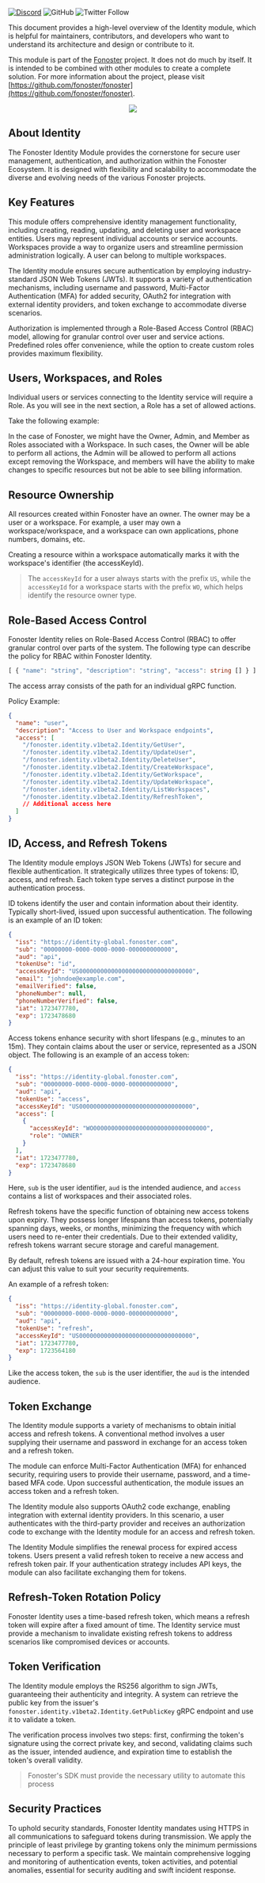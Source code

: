 [![Discord](https://img.shields.io/discord/1016419835455996076?color=5865F2&label=Discord&logo=discord&logoColor=white)](https://discord.gg/4QWgSz4hTC) ![GitHub](https://img.shields.io/github/license/fonoster/fonoster?color=%2347b96d) ![Twitter Follow](https://img.shields.io/twitter/follow/fonoster?style=social)

This document provides a high-level overview of the Identity module, which is helpful for maintainers, contributors, and developers who want to understand its architecture and design or contribute to it.

This module is part of the [Fonoster](https://fonoster.com) project. It does not do much by itself. It is intended to be combined with other modules to create a complete solution. For more information about the project, please visit [https://github.com/fonoster/fonoster](https://github.com/fonoster/fonoster).

<div align="center">
  <p align="center">
    <img src="https://raw.githubusercontent.com/fonoster/fonoster/0.6/assets/identity.png" />
  </p>
</div>

## About Identity

The Fonoster Identity Module provides the cornerstone for secure user management, authentication, and authorization within the Fonoster Ecosystem. It is designed with flexibility and scalability to accommodate the diverse and evolving needs of the various Fonoster projects.

## Key Features

This module offers comprehensive identity management functionality, including creating, reading, updating, and deleting user and workspace entities. Users may represent individual accounts or service accounts. Workspaces provide a way to organize users and streamline permission administration logically. A user can belong to multiple workspaces.

The Identity module ensures secure authentication by employing industry-standard JSON Web Tokens (JWTs). It supports a variety of authentication mechanisms, including username and password, Multi-Factor Authentication (MFA) for added security, OAuth2 for integration with external identity providers, and token exchange to accommodate diverse scenarios.

Authorization is implemented through a Role-Based Access Control (RBAC) model, allowing for granular control over user and service actions. Predefined roles offer convenience, while the option to create custom roles provides maximum flexibility.

## Users, Workspaces, and Roles

Individual users or services connecting to the Identity service will require a Role. As you will see in the next section, a Role has a set of allowed actions.

Take the following example:

In the case of Fonoster, we might have the Owner, Admin, and Member as Roles associated with a Workspace. In such cases, the Owner will be able to perform all actions, the Admin will be allowed to perform all actions except removing the Workspace, and members will have the ability to make changes to specific resources but not be able to see billing information.

## Resource Ownership

All resources created within Fonoster have an owner. The owner may be a user or a workspace. For example, a user may own a workspace/workspace, and a workspace can own applications, phone numbers, domains, etc.

Creating a resource within a workspace automatically marks it with the workspace's identifier (the accessKeyId). 

> The `accessKeyId` for a user always starts with the prefix `US`, while the `accessKeyId` for a workspace starts with the prefix `WO`, which helps identify the resource owner type.

## Role-Based Access Control 

Fonoster Identity relies on Role-Based Access Control (RBAC) to offer granular control over parts of the system. The following type can describe the policy for RBAC within Fonoster Identity.

```typescript
[ { "name": "string", "description": "string", "access": string [] } ]
```

The access array consists of the path for an individual gRPC function.

Policy Example:

```json
{
  "name": "user",
  "description": "Access to User and Workspace endpoints",
  "access": [
    "/fonoster.identity.v1beta2.Identity/GetUser",
    "/fonoster.identity.v1beta2.Identity/UpdateUser",
    "/fonoster.identity.v1beta2.Identity/DeleteUser",
    "/fonoster.identity.v1beta2.Identity/CreateWorkspace",
    "/fonoster.identity.v1beta2.Identity/GetWorkspace",
    "/fonoster.identity.v1beta2.Identity/UpdateWorkspace",
    "/fonoster.identity.v1beta2.Identity/ListWorkspaces",
    "/fonoster.identity.v1beta2.Identity/RefreshToken",
    // Additional access here
  ]
}
```

## ID, Access, and Refresh Tokens

The Identity module employs JSON Web Tokens (JWTs) for secure and flexible authentication. It strategically utilizes three types of tokens: ID, access, and refresh. Each token type serves a distinct purpose in the authentication process.

ID tokens identify the user and contain information about their identity. Typically short-lived, issued upon successful authentication. The following is an example of an ID token:

```json
{
  "iss": "https://identity-global.fonoster.com",
  "sub": "00000000-0000-0000-0000-000000000000",
  "aud": "api",
  "tokenUse": "id",
  "accessKeyId": "US00000000000000000000000000000000",
  "email": "johndoe@example.com",
  "emailVerified": false,
  "phoneNumber": null,
  "phoneNumberVerified": false,
  "iat": 1723477780,
  "exp": 1723478680
}

```

Access tokens enhance security with short lifespans (e.g., minutes to an 15m). They contain claims about the user or service, represented as a JSON object. The following is an example of an access token:

```json
{
  "iss": "https://identity-global.fonoster.com",
  "sub": "00000000-0000-0000-0000-000000000000",
  "aud": "api",
  "tokenUse": "access",
  "accessKeyId": "US00000000000000000000000000000000",
  "access": [
    {
      "accessKeyId": "WO00000000000000000000000000000000",
      "role": "OWNER"
    }
  ],
  "iat": 1723477780,
  "exp": 1723478680
}
```

Here, `sub` is the user identifier, `aud` is the intended audience, and `access` contains a list of workspaces and their associated roles.

Refresh tokens have the specific function of obtaining new access tokens upon expiry. They possess longer lifespans than access tokens, potentially spanning days, weeks, or months, minimizing the frequency with which users need to re-enter their credentials. Due to their extended validity, refresh tokens warrant secure storage and careful management.

By default, refresh tokens are issued with a 24-hour expiration time. You can adjust this value to suit your security requirements.

An example of a refresh token:

```json
{
  "iss": "https://identity-global.fonoster.com",
  "sub": "00000000-0000-0000-0000-000000000000",
  "aud": "api",
  "tokenUse": "refresh",
  "accessKeyId": "US00000000000000000000000000000000",
  "iat": 1723477780,
  "exp": 1723564180
}
```

Like the access token, the `sub` is the user identifier, the `aud` is the intended audience.

## Token Exchange

The Identity module supports a variety of mechanisms to obtain initial access and refresh tokens. A conventional method involves a user supplying their username and password in exchange for an access token and a refresh token. 

The module can enforce Multi-Factor Authentication (MFA) for enhanced security, requiring users to provide their username, password, and a time-based MFA code. Upon successful authentication, the module issues an access token and a refresh token.

The Identity module also supports OAuth2 code exchange, enabling integration with external identity providers. In this scenario, a user authenticates with the third-party provider and receives an authorization code to exchange with the Identity module for an access and refresh token.

The Identity Module simplifies the renewal process for expired access tokens. Users present a valid refresh token to receive a new access and refresh token pair. If your authentication strategy includes API keys, the module can also facilitate exchanging them for tokens.

## Refresh-Token Rotation Policy

Fonoster Identity uses a time-based refresh token, which means a refresh token will expire after a fixed amount of time. The Identity service must provide a mechanism to invalidate existing refresh tokens to address scenarios like compromised devices or accounts.

## Token Verification

The Identity module employs the RS256 algorithm to sign JWTs, guaranteeing their authenticity and integrity. A system can retrieve the public key from the issuer's `fonoster.identity.v1beta2.Identity.GetPublicKey` gRPC endpoint and use it to validate a token.

The verification process involves two steps: first, confirming the token's signature using the correct private key, and second, validating claims such as the issuer, intended audience, and expiration time to establish the token's overall validity.

> Fonoster's SDK must provide the necessary utility to automate this process

## Security Practices

To uphold security standards, Fonoster Identity mandates using HTTPS in all communications to safeguard tokens during transmission. We apply the principle of least privilege by granting tokens only the minimum permissions necessary to perform a specific task. We maintain comprehensive logging and monitoring of authentication events, token activities, and potential anomalies, essential for security auditing and swift incident response.
